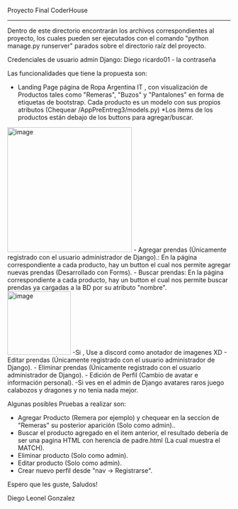 Proyecto Final CoderHouse

-------------------------------------------

Dentro de este directorio encontrarán los archivos correspondientes al proyecto, los cuales pueden ser ejecutados con el comando "python manage.py runserver" parados sobre el directorio raíz del proyecto.

Credenciales de usuario admin Django: Diego
ricardo01 - la contraseña 

Las funcionalidades que tiene la propuesta son:
- Landing Page página de Ropa Argentina IT , con visualización de Productos tales como "Remeras", "Buzos" y "Pantalones" en forma de etiquetas de bootstrap. Cada producto es un modelo con sus propios atributos (Chequear /AppPreEntreg3/models.py) *Los items de los productos están debajo de los buttons para agregar/buscar.
<img width="281" alt="image" src="https://cdn.discordapp.com/attachments/693302804852244491/1316923569636114522/image.png?ex=675cd026&is=675b7ea6&hm=558f588d3a019bc44c68d6d42913b6fd7805800a973038ad03b2c391cad784da&">
- Agregar prendas (Únicamente registrado con el usuario administrador de Django).: En la página correspondiente a cada producto, hay un button el cual nos permite agregar nuevas prendas (Desarrollado con Forms).
- Buscar prendas: En la página correspondiente a cada producto, hay un button el cual nos permite buscar prendas ya cargadas a la BD por su atributo "nombre".
<img width="143" alt="image" src="https://cdn.discordapp.com/attachments/693302804852244491/1316923871995101257/image.png?ex=675cd06e&is=675b7eee&hm=babd9f482e5a1178f08ee054e712ac47967e28cda82dcf2c554bd771838cb266&"> 
-Si , Use a discord como anotador de imagenes XD
- Editar prendas (Únicamente registrado con el usuario administrador de Django).
- Eliminar prendas (Únicamente registrado con el usuario administrador de Django).
- Edición de Perfil (Cambio de avatar e información personal).
-Si ves en el admin de Django avatares raros juego calabozos y dragones y no tenia nada mejor.

Algunas posibles Pruebas a realizar son:
- Agregar Producto (Remera por ejemplo) y chequear en la seccion de "Remeras" su posterior aparición (Solo como admin)..
- Buscar el producto agregado en el item anterior, el resultado debería de ser una pagina HTML con herencia de padre.html (La cual muestra el MATCH).
- Eliminar producto (Solo como admin).
- Editar producto (Solo como admin).
- Crear nuevo perfil desde "nav -> Registrarse".

Espero que les guste,
Saludos!

Diego Leonel Gonzalez 
